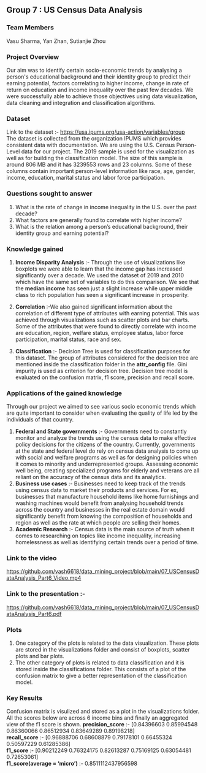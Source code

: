 ## Group 7 : US Census Data Analysis
### Team Members 
Vasu Sharma, Yan Zhan, Sutianjie Zhou
### Project Overview
Our aim was to identify certain socio-economic trends by analysing a person's 
educational background and their identity group to predict their earning potential, factors correlating to higher 
income, change in rate of return on education and income inequality over the past few decades. We were successfully 
able to achieve those objectives using data visualization, data cleaning and integration and classification algorithms.

### Dataset
Link to the dataset :- https://usa.ipums.org/usa-action/variables/group \
The dataset is collected from the organization IPUMS which provides consistent data with documentation. 
We are using the U.S. Census Person-Level data for our project. The 2019 sample is used for the visualization as 
well as for building the classification model. The size of this sample is around 806 MB and it has 3239553 rows and 
23 columns. Some of these columns contain important person-level information like race, age, gender, income, education, 
marital status and labor force participation.

### Questions sought to answer
1. What is the rate of change in income inequality in the U.S. over the past decade?
2. What factors are generally found to correlate with higher income?
3. What is the relation among a person’s educational     background, their identity group and earning potential?

### Knowledge gained
1. **Income Disparity Analysis** :- Through the use of visualizations like boxplots we were able to learn that the income gap has increased significantly 
over a decade. We used the dataset of 2019 and 2010 which have the same set of variables to do this comparison. We see 
that the **median income** has seen just a slight increase while upper middle class to rich population has seen a 
significant increase in prosperity. 
   
2. **Correlation** :-We also gained significant information about the correlation of different type of attributes with 
   earning potential. This was achieved through visualizations such as scatter plots and bar charts. Some of the 
   attributes that were found to directly correlate with income are education, region, welfare status, employee status, 
   labor force participation, marital status, race and sex.
3. **Classification** :- Decision Tree is used for classification purposes for this dataset. The group of attributes considered for the decision 
tree are mentioned inside the classification folder in the **attr_config** file. Gini impurity is used as criterion for
decision tree. Decision tree model is evaluated on the confusion matrix, f1 score, precision and recall score.


### Applications of the gained knowledge
Through our project we aimed to see various socio economic trends which are quite important to consider when evaluating the quality of life led by the individuals of that country.
1. **Federal and State governments** :- Governments need to constantly monitor and analyze the trends using the census data to make effective policy decisions for the citizens of the country. Currently, governments at the state and federal level do rely on census data analysis to come up with social and welfare programs as well as for designing policies when it comes to minority and underrepresented groups. Assessing economic well being, creating specialized programs for elderly and veterans are all reliant on the accuracy of the census data and its analytics.
2. **Business use cases** :- Businesses need to keep track of the trends using census data to market their products and services. For ex, businesses that manufacture household items like home furnishings and washing machines would benefit from analysing household trends across the country and businesses in the real estate domain would significantly benefit from knowing the composition of households and region as well as the rate at which people are selling their homes.
3. **Academic Research** :- Census data is the main source of truth when it comes to researching on topics like income inequality, increasing homelessness as well as identifying certain trends over a period of time. 

### Link to the video 
https://github.com/vash6618/data_mining_project/blob/main/07_USCensusDataAnalysis_Part6_Video.mp4
### Link to the presentation :-
https://github.com/vash6618/data_mining_project/blob/main/07_USCensusDataAnalysis_Part6.pdf

### Plots
1. One category of the plots is related to the data visualization. These plots are stored in the visualizations folder 
   and consist of boxplots, scatter plots and bar plots.
2. The other category of plots is related to data classification and it is stored inside the classifications folder.
    This consists of a plot of the confusion matrix to give a better representation of the classification model.
   


### Key Results
Confusion matrix is visulized and stored as a plot in the visualizations folder.\
All the scores below are across 6 income bins and finally an aggregated view of the f1 score is shown.
**precision_score** :- [0.84396603 0.85994548 0.86360066 0.86512934 0.83649289 0.89198218] \
**recall_score** :- [0.96888706 0.68608879 0.79178101 0.66455324 0.50597229 0.61285386] \
**f1_score** :- [0.90212249 0.76324175 0.82613287 0.75169125 0.63054481 0.72653061] \
**f1_score(average = ‘micro’)** :- 0.8511112437956598



